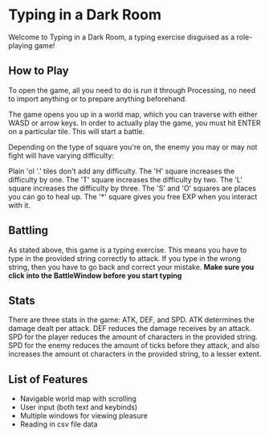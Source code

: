 # Typing in a Dark Room

Welcome to Typing in a Dark Room, a typing exercise disguised as a role-playing game!

## How to Play

To open the game, all you need to do is run it through Processing, no need to import anything or to prepare anything beforehand.

The game opens you up in a world map, which you can traverse with either WASD or arrow keys. 
In order to actually play the game, you must hit ENTER on a particular tile. This will start a battle.

Depending on the type of square you're on, the enemy you may or may not fight will have varying difficulty:

Plain 'ol '.' tiles don't add any difficulty.
The 'H' square increases the difficulty by one.
The 'T' square increases the difficulty by two.
The 'L' square increases the difficulty by three.
The 'S' and 'O' squares are places you can go to heal up.
The '\*' square gives you free EXP when you interact with it.

## Battling

As stated above, this game is a typing exercise. 
This means you have to type in the provided string correctly to attack.
If you type in the wrong string, then you have to go back and correct your mistake.
**Make sure you click into the BattleWindow before you start typing**

## Stats

There are three stats in the game: ATK, DEF, and SPD. 
ATK determines the damage dealt per attack.
DEF reduces the damage receives by an attack.
SPD for the player reduces the amount of characters in the provided string.
SPD for the enemy reduces the amount of ticks before they attack, and also increases the amount ot characters in the provided string, to a lesser extent.

## List of Features

- Navigable world map with scrolling
- User input (both text and keybinds)
- Multiple windows for viewing pleasure
- Reading in csv file data